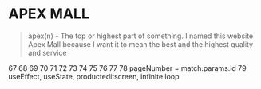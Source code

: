# APEX MALL

> apex(n) - The top or highest part of something. I named this website Apex Mall because I want it to mean the best and the highest quality and service

67
68
69
70
71
72
73
74
75
76
77
78
pageNumber = match.params.id
79
useEffect, useState, producteditscreen, infinite loop